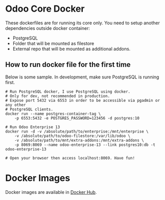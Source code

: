 Odoo Core Docker
================

These dockerfiles are for running its core only. You need to setup another
dependencies outside docker container:
* PostgreSQL
* Folder that will be mounted as filestore
* External repo that will be mounted as additional addons.

## How to run docker file for the first time
Below is some sample. In development, make sure PostgreSQL is running first.
```
# Run PostgreSQL docker, I use PostgreSQL using docker.
# Only for dev, not recommended in production.
# Expose port 5432 via 6553 in order to be accessible via pgadmin or any other
# PostgreSQL clients.
docker run --name postgres-container-tag \
    -p 6553:5432 -e POSTGRES_PASSWORD=123456 -d postgres:10

# Run Odoo Enterprise 13
docker run -d -v /absolute/path/to/enterprise:/mnt/enterprise \
    -v /absolute/path/to/odoo-filestore:/var/lib/odoo \
    -v /absolute/path/to/mnt/extra-addons:/mnt/extra-addons \
    -p 8069:8069 --name odoo-enterprise-13 --link postgres10:db -t odoo-enterprise-13

# Open your browser then access localhost:8069. Have fun!
```


Docker Images
=============
Docker images are available in [Docker Hub](https://hub.docker.com/r/afwanwh/docker-collection).
